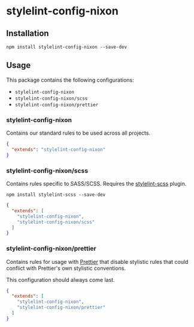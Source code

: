 # stylelint-config-nixon

## Installation

```
npm install stylelint-config-nixon --save-dev
```

## Usage

This package contains the following configurations:

- `stylelint-config-nixon`
- `stylelint-config-nixon/scss`
- `stylelint-config-nixon/prettier`

### stylelint-config-nixon

Contains our standard rules to be used across all projects.

```json
{
  "extends": "stylelint-config-nixon"
}
```

### stylelint-config-nixon/scss

Contains rules specific to SASS/SCSS. Requires the [stylelint-scss](https://github.com/kristerkari/stylelint-scss) plugin.

```
npm install stylelint-scss --save-dev
```

```json
{
  "extends": [
    "stylelint-config-nixon",
    "stylelint-config-nixon/scss"
  ]
}
```

### stylelint-config-nixon/prettier

Contains rules for usage with [Prettier](https://prettier.io/) that disable stylistic rules that could conflict with Prettier's own stylistic conventions.

This configuration should always come last.

```json
{
  "extends": [
    "stylelint-config-nixon",
    "stylelint-config-nixon/prettier"
  ]
}
```
